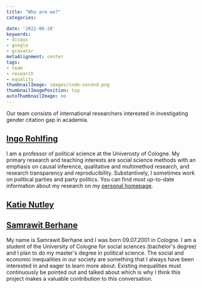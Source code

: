 ```yaml
---
title: "Who are we?"
categories:

date: '2022-06-28'
keywords:
- disqus
- google
- gravatar
metaAlignment: center
tags:
- team
- research
- equality
thumbnailImage: images/code-second.png
thumbnailImagePosition: top
autoThumbnailImage: no
---
```


Our team consists of international researchers interested in investigating gender citation gap in academia.
<!--more-->


## [Ingo Rohlfing](https://twitter.com/ingorohlfing)
I am a professor of political science at the Univerosty of Cologne. My primary research and teaching interests are social science methods with an emphasis on causal inference, qualitative and multimethod research, and research transparency and reproducibility. Substantively, I sometimes work on political parties and party politics. You can find most up-to-date information about my research on my [personal homepage](https://ingorohlfing.wordpress.com).


## [Katie Nutley]()

## [Samrawit Berhane](https://cccp.uni-koeln.de/de/team/students)

My name is Samrawit Berhane and I was born 09.07.2001 in Cologne. I am a student of the University of Cologne for social sciences (bachelor's degree) and I plan to do my master's degree in political science. The social and economic inequalities in our society are something that I always have been interested in and eager to learn more about. Existing inequalities must continuously be pointed out and talked about which is why I think this project makes a valuable contribution to this conversation.



